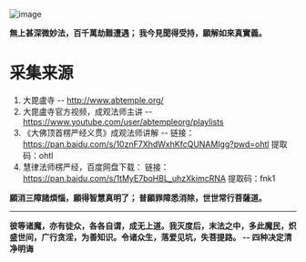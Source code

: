 ![image](https://github.com/xtaci/buddha/assets/2346725/b5a0790a-ebf4-4bd2-9923-a1020dbd7aa1)


<strong>
無上甚深微妙法，百千萬劫難遭遇；
我今見聞得受持，願解如來真實義。
</strong>

# 采集来源
1. 大毘盧寺 -- http://www.abtemple.org/
1. 大毘盧寺官方视频，成观法师主讲 -- https://www.youtube.com/user/abtempleorg/playlists
1. 《大佛顶首楞严经义贯》成观法师讲解 -- 链接：https://pan.baidu.com/s/10znF7XhdWxhKfcQUNAMlgg?pwd=ohtl 提取码：ohtl
1. 慧律法师楞严经，百度网盘下载： 
链接：https://pan.baidu.com/s/1tMyE7boHBL_uhzXkimcRNA 
提取码：fnk1 

<strong>
願消三障諸煩惱，願得智慧真明了；
普願罪障悉消除，世世常行菩薩道。 
</strong>

---


<strong>
彼等诸魔，亦有徒众，各各自谓，成无上道。我灭度后，末法之中，多此魔民，炽盛世间，广行贪淫，为善知识。令诸众生，落爱见坑，失菩提路。 -- 四种决定清净明诲
</strong>
